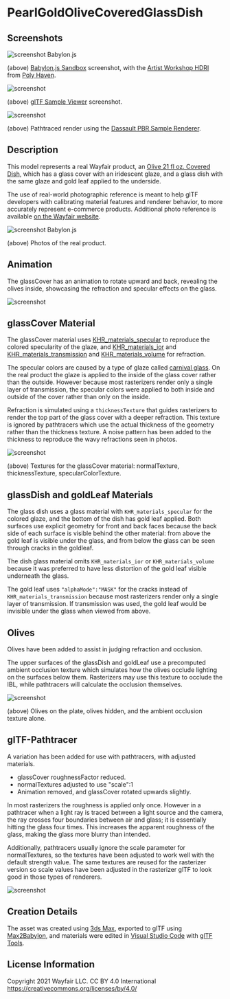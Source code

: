 # PearlGoldOliveCoveredGlassDish 

## Screenshots

![screenshot Babylon.js](screenshot/screenshot_Large.jpg)

(above) [Babylon.js Sandbox](https://sandbox.babylonjs.com/) screenshot, with the [Artist Workshop HDRI](https://polyhaven.com/a/artist_workshop) from [Poly Haven](https://polyhaven.com/).

![screenshot](screenshot/glTFSampleViewer.jpg)

(above) [glTF Sample Viewer](https://github.khronos.org/glTF-Sample-Viewer-Release/) screenshot.

![screenshot](screenshot/DassaultPBRSampleRenderer.jpg)

(above) Pathtraced render using the [Dassault PBR Sample Renderer](https://dassaultsystemes-technology.github.io/dspbr-pt/).

## Description

This model represents a real Wayfair product, an [Olive 21 fl oz. Covered Dish](https://www.wayfair.com/kitchen-tabletop/pdp/bloomsbury-market-olive-21-fl-oz-covered-dish-w001802862.html?piid=1661795386), which has a glass cover with an iridescent glaze, and a glass dish with the same glaze and gold leaf applied to the underside. 

The use of real-world photographic reference is meant to help glTF developers with calibrating material features and renderer behavior, to more accurately represent e-commerce products. Additional photo reference is available [on the Wayfair website](https://www.wayfair.com/kitchen-tabletop/pdp/bloomsbury-market-olive-21-fl-oz-covered-dish-w001802862.html?piid=1661795386).

![screenshot Babylon.js](screenshot/ReferencePhotos.jpg)

(above) Photos of the real product.

## Animation

The glassCover has an animation to rotate upward and back, revealing the olives inside, showcasing the refraction and specular effects on the glass.

![screenshot](screenshot/glassCover_animation.gif)

## glassCover Material

The glassCover material uses [KHR_materials_specular](https://github.com/KhronosGroup/glTF/tree/master/extensions/2.0/Khronos/KHR_materials_specular) to reproduce the colored specularity of the glaze, and [KHR_materials_ior](https://github.com/KhronosGroup/glTF/tree/master/extensions/2.0/Khronos/KHR_materials_ior) and [KHR_materials_transmission](https://github.com/KhronosGroup/glTF/tree/master/extensions/2.0/Khronos/KHR_materials_transmission) and [KHR_materials_volume](https://github.com/KhronosGroup/glTF/tree/master/extensions/2.0/Khronos/KHR_materials_volume) for refraction. 

The specular colors are caused by a type of glaze called [carnival glass](http://www.ddoty.com/newcomers.html). On the real product the glaze is applied to the inside of the glass cover rather than the outside. However because most rasterizers render only a single layer of transmission, the specular colors were applied to both inside and outside of the cover rather than only on the inside.

Refraction is simulated using a `thicknessTexture` that guides rasterizers to render the top part of the glass cover with a deeper refraction. This texture is ignored by pathtracers which use the actual thickness of the geometry rather than the thickness texture. A noise pattern has been added to the thickness to reproduce the wavy refractions seen in photos.

![screenshot](screenshot/glassCover_textures.jpg)

(above) Textures for the glassCover material: normalTexture, thicknessTexture, specularColorTexture.

## glassDish and goldLeaf Materials

The glass dish uses a glass material with `KHR_materials_specular` for the colored glaze, and the bottom of the dish has gold leaf applied. Both surfaces use explicit geometry for front and back faces because the back side of each surface is visible behind the other material: from above the gold leaf is visible under the glass, and from below the glass can be seen through cracks in the goldleaf.

The dish glass material omits `KHR_materials_ior` or `KHR_materials_volume` because it was preferred to have less distortion of the gold leaf visible underneath the glass. 

The gold leaf uses `"alphaMode":"MASK"` for the cracks instead of `KHR_materials_transmission` because most rasterizers render only a single layer of transmission. If transmission was used, the gold leaf would be invisible under the glass when viewed from above. 

## Olives

Olives have been added to assist in judging refraction and occlusion. 

The upper surfaces of the glassDish and goldLeaf use a precomputed ambient occlusion texture which simulates how the olives occlude lighting on the surfaces below them. Rasterizers may use this texture to occlude the IBL, while pathtracers will calculate the occlusion themselves.

![screenshot](screenshot/glassDish_occlusion.jpg)

(above) Olives on the plate, olives hidden, and the ambient occlusion texture alone.

## glTF-Pathtracer

A variation has been added for use with pathtracers, with adjusted materials. 

* glassCover roughnessFactor reduced.
* normalTextures adjusted to use "scale":1
* Animation removed, and glassCover rotated upwards slightly.

In most rasterizers the roughness is applied only once. However in a pathtracer when a light ray is traced between a light source and the camera, the ray crosses four boundaries between air and glass; it is essentially hitting the glass four times. This increases the apparent roughness of the glass, making the glass more blurry than intended. 

Additionally, pathtracers usually ignore the scale parameter for normalTextures, so the textures have been adjusted to work well with the default strength value. The same textures are reused for the rasterizer version so scale values have been adjusted in the rasterizer glTF to look good in those types of renderers. 

![screenshot](screenshot/Pathtracer_Roughness.png) 

## Creation Details

The asset was created using [3ds Max](https://www.autodesk.com/products/3ds-max), exported to glTF using [Max2Babylon](https://github.com/BabylonJS/Exporters#babylonjs-exporters), and materials were edited in [Visual Studio Code](https://code.visualstudio.com/) with [glTF Tools](https://github.com/AnalyticalGraphicsInc/gltf-vscode#gltf-tools-extension-for-visual-studio-code).


## License Information

Copyright 2021 Wayfair LLC. CC BY 4.0 International https://creativecommons.org/licenses/by/4.0/
